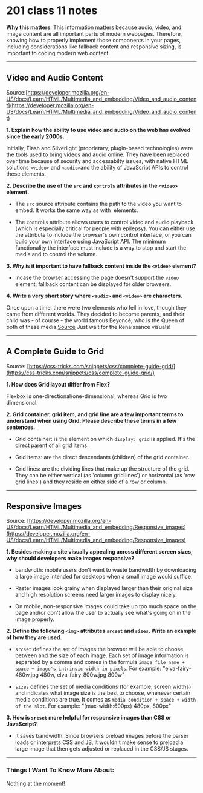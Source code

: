 # 201 class 11 notes

**Why this matters**: This information matters because audio, video, and image content are all important parts of modern webpages. Therefore, knowing how to properly implement those components in your pages, including considerations like fallback content and responsive sizing, is important to coding modern web content.

------------------------------------

## Video and Audio Content

Source:[https://developer.mozilla.org/en-US/docs/Learn/HTML/Multimedia_and_embedding/Video_and_audio_content](https://developer.mozilla.org/en-US/docs/Learn/HTML/Multimedia_and_embedding/Video_and_audio_content)

**1. Explain how the ability to use video and audio on the web has evolved since the early 2000s.**

Initially, Flash and Silverlight (proprietary, plugin-based technologies) were the tools used to bring videos and audio online. They have been replaced over time because of security and accessabilty issues, with native HTML solutions `<video>` and    `<audio>`and the ability of JavaScript APIs to control these elements.

**2. Describe the use of the `src` and `controls` attributes in the `<video>` element.**

- The `src` source attribute contains the path to the video you want to embed. It works the same way as with <img> elements.

- The `controls` attribute  allows users to control video and audio playback (which is especially critical for people with epilepsy). You can either use the attribute to include the browser's own control interface, or you can build your own interface using JavaScript API. The minimum functionality the interface must include is a way to stop and start the media and to control the volume.


**3. Why is it important to have fallback content inside the `<video>` element?**

- Incase the browser accessing the page doesn't support the `video` element, fallback content can be displayed for older browsers.

**4. Write a very short story where `<audio>` and `<video>` are characters.**

Once upon a time, there were two elements who fell in love, though they came from different worlds. They decided to become parents, and their child was - of course - the world famous Beyoncé, who is the Queen of both of these media.[Source](https://badassyonce.wixsite.com/website) Just wait for the Renaissance visuals!


-----------------------

## A Complete Guide to Grid

Source: [https://css-tricks.com/snippets/css/complete-guide-grid/](https://css-tricks.com/snippets/css/complete-guide-grid/)

**1. How does Grid layout differ from Flex?**

Flexbox is one-directional/one-dimensional, whereas Grid is two dimensional.


**2. Grid container, grid item, and grid line are a few important terms to understand when using Grid. Please describe these terms in a few sentences.**

- Grid container: is the element on which `display: grid` is applied. It's the direct parent of all grid items.


- Grid items: are the direct descendants (children) of the grid container.


- Grid lines: are the dividing lines that make up the structure of the grid. They can be either vertical (as 'column grid lines') or horizontal (as 'row grid lines') and they reside on either side of a row or column.


------------------------

## Responsive Images

Source: [https://developer.mozilla.org/en-US/docs/Learn/HTML/Multimedia_and_embedding/Responsive_images](https://developer.mozilla.org/en-US/docs/Learn/HTML/Multimedia_and_embedding/Responsive_images)

**1. Besides making a site visually appealing across different screen sizes, why should developers make images responsive?**

- bandwidth: mobile users don't want to waste bandwidth by downloading a large image intended for desktops when a small image would suffice.

- Raster images look grainy when displayed larger than their original size and high resolution screens need larger images to display nicely.

- On mobile, non-responsive images could take up too much space on the page and/or don't allow the user to actually see what's going on in the image properly.

**2. Define the following `<img>` attributes `srcset` and `sizes`. Write an example of how they are used.**

- `srcset` defines the set of images the browser will be able to choose between and the size of each image. Each set of image information is separated by a comma and comes in the formula `image file name + space + image's intrinsic width in pixels`. For example: "elva-fairy-480w.jpg 480w, elva-fairy-800w.jpg 800w"

- `sizes` defines the set of media conditions (for example, screen widths) and indicates what image size is the best to choose, whenever certain media conditions are true. It comes as `media condition + space + width of the slot`. For example: "(max-width:600px) 480px, 800px"


**3. How is `srcset` more helpful for responsive images than CSS or JavaScript?**

- It saves bandwidth. Since browsers preload images before the parser loads or interprets CSS and JS, it wouldn't make sense to preload a large image that then gets adjusted or replaced in the CSS/JS stages.


------------------------------------
### Things I Want To Know More About:
Nothing at the moment!